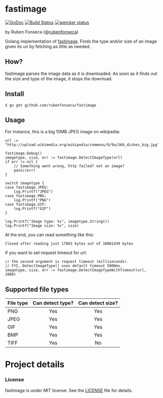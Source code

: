 # fastimage

[![GoDoc](https://godoc.org/github.com/rubenfonseca/fastimage?status.png)](https://godoc.org/github.com/rubenfonseca/fastimage) [![Build Status](https://travis-ci.org/rubenfonseca/fastimage.svg?branch=master)](http://travis-ci.org/rubenfonseca/fastimage) [![wercker status](https://app.wercker.com/status/99926bf6ba7846259d5f65de5c5b4ed1/m "wercker status")](https://app.wercker.com/project/bykey/99926bf6ba7846259d5f65de5c5b4ed1)

by Ruben Fonseca (@[rubenfonseca](http://twitter.com/rubenfonseca))

Golang implementation of [fastimage](https://pypi.python.org/pypi/fastimage/0.2.1).
Finds the type and/or size of an image given its uri by fetching as little as needed.

## How?

fastimage parses the image data as it is downloaded. As soon as it finds out
the size and type of the image, it stops the download.

## Install

    $ go get github.com/rubenfonseca/fastimage

## Usage

For instance, this is a big 10MB JPEG image on wikipedia:


	url := "http://upload.wikimedia.org/wikipedia/commons/9/9a/SKA_dishes_big.jpg"

    fastimage.Debug()
	imagetype, size, err := fastimage.DetectImageType(url)
	if err != nil {
		// Something went wrong, http failed? not an image?
		panic(err)
	}

	switch imagetype {
	case fastimage.JPEG:
		log.Printf("JPEG")
	case fastimage.PNG:
		log.Printf("PNG")
	case fastimage.GIF:
		log.Printf("GIF")
	}

	log.Printf("Image type: %s", imagetype.String())
	log.Printf("Image size: %v", size)

At the end, you can read something like this:

    Closed after reading just 17863 bytes out of 10001439 bytes

If you want to set request timeout for url:

    // the second argument is request timeout (milliseconds).
    // FYI, DetectImageType() uses default timeout 5000ms.
    imagetype, size, err := fastimage.DetectImageTypeWithTimeout(url, 2000)

## Supported file types

| File type | Can detect type? | Can detect size? |
|-----------|:----------------:|:----------------:|
| PNG       | Yes              | Yes              |
| JPEG      | Yes              | Yes              |
| GIF       | Yes              | Yes              |
| BMP       | Yes              | Yes              |
| TIFF      | Yes              | No               |


# Project details

### License

fastimage is under MIT license. See the [LICENSE][license] file for details.

[license]: https://github.com/rubenfonseca/fastimage/blob/master/LICENSE
